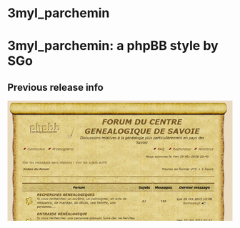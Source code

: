 # 3myl_parchemin
3myl_parchemin: a phpBB style by SGo
=============

Previous release info
-------------

![Sample of 3myl_parchemin phbb style in french][screenshot]

[screenshot]: https://github.com/bgiroud3/3myl_parchemin/blob/master/screenshot.png
